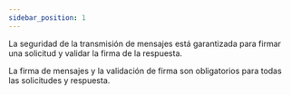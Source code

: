 ```yaml
---
sidebar_position: 1
---
```


La seguridad de la transmisión de mensajes está garantizada para firmar una solicitud y validar la firma de la respuesta.

La firma de mensajes y la validación de firma son obligatorios para todas las solicitudes y respuesta.